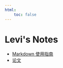 ```yaml
---
html:
    toc: false
---
```


# Levi's Notes

- [Markdown 使用指南](https://leetah666.github.io/Notes/mpe_guide)
- [论文](https://leetah666.github.io/Notes/papers)